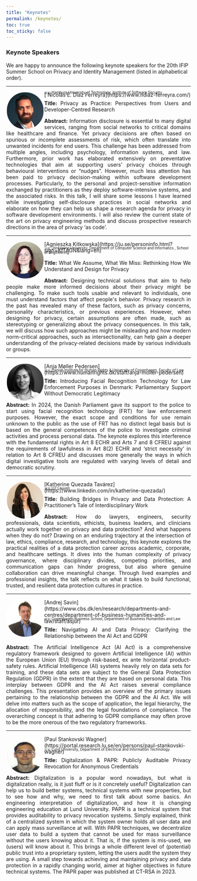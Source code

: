 ```yaml
---
title: "Keynotes"
permalink: /keynotes/
toc: true
toc_sticky: false
---
```


### Keynote Speakers
We are happy to announce the following keynote speakers for the 20th IFIP Summer School on Privacy and Identity Management (listed in alphabetical order).

<!-- ----------------------------------------------------- -->
<hr id="nicolas">
<img src="../assets/images/keynote_speakers/nicolas_diaz_ferreyra.jpg" alt=" Nicolás E. Díaz Ferreyra" style="float: left; width: 100px; height: 100px; position: relative; border: 2px solid white; -webkit-border-radius: 50px; -moz-border-radius: 50px; border-radius: 50px; overflow:hidden;"/>[ Nicolás E. Díaz Ferreyra](https://www.ndiaz-ferreyra.com/)
<p style="margin-top:-20px; font-size: 70%;">🇩🇪 Hamburg University of Technology, Institute of Software Security</p>
<p style="text-align: justify;"><strong>Title:</strong> Privacy as Practice: Perspectives from Users and Developer-Centred Research</p>
<p style="text-align: justify;"><strong>Abstract:</strong> Information disclosure is essential to many digital services, ranging from social networks to critical domains like healthcare and finance. Yet privacy decisions are often based on spurious or incomplete assessments of risk, which often translate into unwanted incidents for end users. This challenge has been addressed from multiple angles, including psychology, information systems, and law. Furthermore, prior work has elaborated extensively on preventative technologies that aim at supporting users’ privacy choices through behavioural interventions or “nudges”. However, much less attention has been paid to privacy decision-making within software development processes. Particularly, to the personal and project-sensitive information exchanged by practitioners as they deploy software-intensive systems, and the associated risks. In this talk, I will share some lessons I have learned while investigating self-disclosure practices in social networks and elaborate on how they can help us shape a research agenda for privacy in software development environments. I will also review the current state of the art on privacy engineering methods and discuss prospective research directions in the area of privacy ‘as code’.</p>
<!-- ----------------------------------------------------- -->
<hr id="agnieszka">
<img src="../assets/images/keynote_speakers/agnieszka_kitkowska.jpg" alt="Agnieszka Kitkowska" style="float: left; width: 100px; height: 100px; position: relative; border: 2px solid white; -webkit-border-radius: 50px; -moz-border-radius: 50px; border-radius: 50px; overflow:hidden;"/>[Agnieszka Kitkowska](https://ju.se/personinfo.html?sign=KITAGN&lang=en)
<p style="margin-top:-20px; font-size: 70%;">🇸🇪 Jönköping University,  Department of Computer Science and Informatics , School of Engineering</p>
<p style="text-align: justify;"><strong>Title:</strong> What We Assume, What We Miss: Rethinking How We Understand and Design for Privacy</p>
<p style="text-align: justify;"><strong>Abstract:</strong> Designing technical solutions that aim to help people make more informed decisions about their privacy might be challenging. To make such tools usable and relevant to individuals, one must understand factors that affect people's behavior. Privacy research in the past has revealed many of these factors, such as privacy concerns, personality characteristics, or previous experiences. However, when designing for privacy, certain assumptions are often made, such as stereotyping or generalizing about the privacy consequences. In this talk, we will discuss how such approaches might be misleading and how modern norm-critical approaches, such as intersectionality, can help gain a deeper understanding of the privacy-related decisions made by various individuals or groups. </p>
<!-- ----------------------------------------------------- -->
<hr id="anja">
<img src="../assets/images/keynote_speakers/anja_moller_pedersen.jpg" alt="Anja Møller Pedersen" style="float: left; width: 100px; height: 100px; position: relative; border: 2px solid white; -webkit-border-radius: 50px; -moz-border-radius: 50px; border-radius: 50px; overflow:hidden;"/>[Anja Møller Pedersen](https://www.humanrights.dk/staff/anja-moller-pedersen)
<p style="margin-top:-20px; font-size: 70%;">🇩🇰 Danish Institute for Human Rights &amp; University of Copenhagen, Faculty of Law</p>
<p style="text-align: justify;"><strong>Title:</strong> Introducing Facial Recognition Technology for Law Enforcement Purposes in Denmark: Parliamentary Support Without Democratic Legitimacy</p>
<p style="text-align: justify;"><strong>Abstract:</strong> In 2024, the Danish Parliament gave its support to the police to start using facial recognition technology (FRT) for law enforcement purposes. However, the exact scope and conditions for use remain unknown to the public as the use of FRT has no distinct legal basis but is based on the general competences of the police to investigate criminal activities and process personal data. The keynote explores this interference with the fundamental rights in Art 8 ECHR and Arts 7 and 8 CFREU against the requirements of lawfulness in Art 8(2) ECHR and ‘strict necessity’ in relation to Art 8 CFREU and discusses more generally the ways in which digital investigative tools are regulated with varying levels of detail and democratic scrutiny. </p>
<!-- ----------------------------------------------------- -->
<hr id="katherine">
<img src="../assets/images/keynote_speakers/katherine_quezada.jpg" alt="Katherine Quezada" style="float: left; width: 100px; height: 100px; position: relative; border: 2px solid white; -webkit-border-radius: 50px; -moz-border-radius: 50px; border-radius: 50px; overflow:hidden;"/>
[Katherine Quezada Tavárez](https://www.linkedin.com/in/katherine-quezada/)
<p style="margin-top:-20px; font-size: 70%;">🇧🇪 UZ Leuven</p>
<p style="text-align: justify;"><strong>Title:</strong> Building Bridges in Privacy and Data Protection: A Practitioner’s Tale of Interdisciplinary Work</p>
<p style="text-align: justify;"><strong>Abstract:</strong> How do lawyers, engineers, security professionals, data scientists, ethicists, business leaders, and clinicians actually work together on privacy and data protection? And what happens when they do not? Drawing on an enduring trajectory at the intersection of law, ethics, compliance, research, and technology, this keynote explores the practical realities of a data protection career across academic, corporate, and healthcare settings. It dives into the human complexity of privacy governance, where disciplinary divides, competing priorities, and communication gaps can hinder progress, but also where genuine collaboration can drive meaningful change. Through lived examples and professional insights, the talk reflects on what it takes to build functional, trusted, and resilient data protection cultures in practice. 
</p>
<!-- ----------------------------------------------------- -->
<hr id="andrej">
<img src="../assets/images/keynote_speakers/andrej_savin.jpg" alt="Andrej Savin" style="float: left; width: 100px; height: 100px; position: relative; border: 2px solid white; -webkit-border-radius: 50px; -moz-border-radius: 50px; border-radius: 50px; overflow:hidden;"/>[Andrej Savin](https://www.cbs.dk/en/research/departments-and-centres/department-of-business-humanities-and-law/staff/asjur)
<p style="margin-top:-20px; font-size: 70%;">🇩🇰 Copenhagen Business School, Department of Business Humanities and Law</p>
<p style="text-align: justify;"><strong>Title:</strong> Navigating AI and Data Privacy: Clarifying the Relationship between the AI Act and GDPR</p>
<p style="text-align: justify;"><strong>Abstract:</strong> The Artificial Intelligence Act (AI Act) is a comprehensive regulatory framework designed to govern Artificial Intelligence (AI) within the European Union (EU) through risk-based, ex ante horizontal product-safety rules. Artificial Intelligence (AI) systems heavily rely on data sets for training, and these data sets are subject to the General Data Protection Regulation (GDPR) in the extent that they are based on personal data. This interplay between GDPR and the AI Act raises several compliance challenges. This presentation provides an overview of the primary issues pertaining to the relationship between the GDPR and the AI Act. We will delve into matters such as the scope of application, the legal hierarchy, the allocation of responsibility, and the legal foundations of compliance. The overarching concept is that adhering to GDPR compliance may often prove to be the more onerous of the two regulatory frameworks. 
</p>
<!-- ----------------------------------------------------- -->
<hr id="paul">
<img src="../assets/images/keynote_speakers/paul_stankovski_wagner.jpg" alt="Paul Stankovski Wagner" style="float: left; width: 100px; height: 100px; position: relative; border: 2px solid white; -webkit-border-radius: 50px; -moz-border-radius: 50px; border-radius: 50px; overflow:hidden;"/>
[Paul Stankovski Wagner](https://portal.research.lu.se/en/persons/paul-stankovski-wagner)
<p style="margin-top:-20px; font-size: 70%;">🇸🇪 Lund University, Department of Electrical and Information Technology</p>
<p style="text-align: justify;"><strong>Title:</strong> Digitalization & PAPR: Publicly Auditable Privacy Revocation for Anonymous Credentials</p>
<p style="text-align: justify;"><strong>Abstract:</strong> Digitalization is a popular word nowadays, but what is digitalization really, is it just fluff or is it concretely useful? Digitalization can help us to build better systems, technical systems with new properties, but to see how and why, we need to first talk about some basics. An engineering interpretation of digitalization, and how it is changing engineering education at Lund University.
PAPR is a technical system that provides auditability to privacy revocation systems. Simply explained, think of a centralized system in which the system owner holds all user data and can apply mass surveillance at will. With PAPR techniques, we decentralize user data to build a system that cannot be used for mass surveillance without the users knowing about it. That is, if the system is mis-used, we (users) will know about it. This brings a whole different level of (potential) public trust into a proprietary system, letting the users audit the system they are using. A small step towards achieving and maintaining privacy and data protection in a rapidly changing world, aimer at higher objectives in future technical systems. The PAPR paper was published at CT-RSA in 2023.
 
<!-- ----------------------------------------------------- -->

